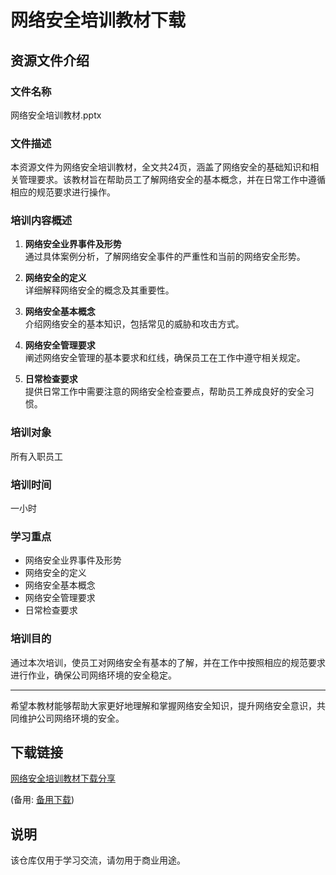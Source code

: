 # 网络安全培训教材下载

## 资源文件介绍

### 文件名称
网络安全培训教材.pptx

### 文件描述
本资源文件为网络安全培训教材，全文共24页，涵盖了网络安全的基础知识和相关管理要求。该教材旨在帮助员工了解网络安全的基本概念，并在日常工作中遵循相应的规范要求进行操作。

### 培训内容概述
1. **网络安全业界事件及形势**  
   通过具体案例分析，了解网络安全事件的严重性和当前的网络安全形势。

2. **网络安全的定义**  
   详细解释网络安全的概念及其重要性。

3. **网络安全基本概念**  
   介绍网络安全的基本知识，包括常见的威胁和攻击方式。

4. **网络安全管理要求**  
   阐述网络安全管理的基本要求和红线，确保员工在工作中遵守相关规定。

5. **日常检查要求**  
   提供日常工作中需要注意的网络安全检查要点，帮助员工养成良好的安全习惯。

### 培训对象
所有入职员工

### 培训时间
一小时

### 学习重点
- 网络安全业界事件及形势
- 网络安全的定义
- 网络安全基本概念
- 网络安全管理要求
- 日常检查要求

### 培训目的
通过本次培训，使员工对网络安全有基本的了解，并在工作中按照相应的规范要求进行作业，确保公司网络环境的安全稳定。

---

希望本教材能够帮助大家更好地理解和掌握网络安全知识，提升网络安全意识，共同维护公司网络环境的安全。

## 下载链接
[网络安全培训教材下载分享](https://pan.quark.cn/s/88ee9bf3aff5) 

(备用: [备用下载](https://pan.baidu.com/s/1vyG3XuPWAwYvNModOHAvrA?pwd=1234))

## 说明

该仓库仅用于学习交流，请勿用于商业用途。
